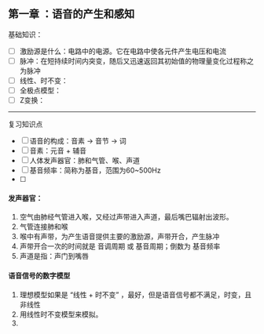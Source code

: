 ## 第一章 ：语音的产生和感知

基础知识：

- [ ] 激励源是什么：电路中的电源。它在电路中使各元件产生电压和电流
- [ ] 脉冲：在短持续时间内突变，随后又迅速返回其初始值的物理量变化过程称之为脉冲
- [ ] 线性、时不变：
- [ ] 全极点模型：
- [ ] Z变换：

---

复习知识点

- [ ] 语音的构成：音素 -> 音节 -> 词
- [ ] 音素：元音 + 辅音
- [ ] 人体发声器官：肺和气管、喉、声道
- [ ] 基音频率：简称为基音，范围为60~500Hz
- [ ] 

#### 发声器官：

1. 空气由肺经气管进入喉，又经过声带进入声道，最后嘴巴辐射出波形。
2. 气管连接肺和喉
3. 喉中有声带，为产生语音提供主要的激励源，声带开合，产生脉冲
4. 声带开合一次的时间就是 音调周期 或 基音周期；倒数为 基音频率
5. 声道是指：声门到嘴唇

#### 语音信号的数字模型

1. 理想模型如果是 “线性 + 时不变” ，最好，但是语音信号都不满足，时变，且非线性
2. 用线性时不变模型来模拟。
3. 















